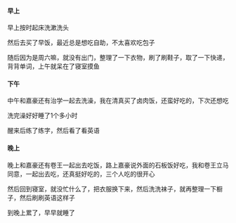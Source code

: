 #### 早上

早上按时起床洗漱洗头

然后去买了早饭，最近总是想吃自助，不太喜欢吃包子

随后因为是周六嘛，就没有出门，整理了一下衣物，刷了刷鞋子，取了一下快递，背背单词，上午就呆在了寝室摸鱼

#### 下午

中午和嘉豪还有治学一起去洗澡，我在清真买了卤肉饭，还蛮好吃的，下次还想吃

洗完澡好好睡了1个多小时

醒来后练了练字，然后看了看英语

#### 晚上

晚上和嘉豪还有卷王一起出去吃饭，路上嘉豪说外面的石板饭好吃，我和卷王立马同意，一起出去吃，还真挺好吃的，三个人吃的很开心

然后回到寝室，就没忙什么了，把衣服换下来，然后洗洗袜子，就再整理一下橱子，然后刷刷英语这样子

到晚上累了，早早就睡了

